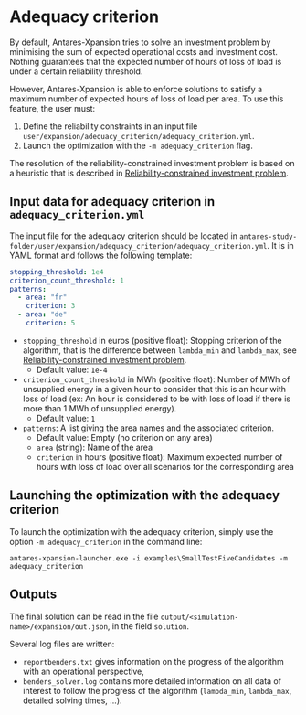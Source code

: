 # Adequacy criterion

By default, Antares-Xpansion tries to solve an investment problem by minimising the sum of expected operational costs and investment cost. Nothing guarantees that the expected number of hours of loss of load is under a certain reliability threshold. 

However, Antares-Xpansion is able to enforce solutions to satisfy a maximum number of expected hours of loss of load per area. To use this feature, the user must:

1. Define the reliability constraints in an input file `user/expansion/adequacy_criterion/adequacy_criterion.yml`.
2. Launch the optimization with the `-m adequacy_criterion` flag.

The resolution of the reliability-constrained investment problem is based on a heuristic that is described in [Reliability-constrained investment problem](../optimization-principles/problem-formalization.md#reliability-constrained-investment-problem).

## Input data for adequacy criterion in `adequacy_criterion.yml`

The input file for the adequacy criterion should be located in `antares-study-folder/user/expansion/adequacy_criterion/adequacy_criterion.yml`. It is in YAML format and follows the following template:

```yaml
stopping_threshold: 1e4
criterion_count_threshold: 1
patterns:
  - area: "fr"
    criterion: 3
  - area: "de"
    criterion: 5
```

- `stopping_threshold` in euros (positive float): Stopping criterion of the algorithm, that is the difference between `lambda_min` and `lambda_max`, see [Reliability-constrained investment problem](../optimization-principles/problem-formalization.md#reliability-constrained-investment-problem).
    - Default value: `1e-4`
- `criterion_count_threshold` in MWh (positive float): Number of MWh of unsupplied energy in a given hour to consider that this is an hour with loss of load (ex: An hour is considered to be with loss of load if there is more than 1 MWh of unsupplied energy).
    - Default value: `1`
- `patterns`: A list giving the area names and the associated criterion.
    - Default value: Empty (no criterion on any area)
    - `area` (string): Name of the area
    - `criterion` in hours (positive float): Maximum expected number of hours with loss of load over all scenarios for the corresponding area

## Launching the optimization with the adequacy criterion

To launch the optimization with the adequacy criterion, simply use the option `-m adequacy_criterion` in the command line:
```
antares-xpansion-launcher.exe -i examples\SmallTestFiveCandidates -m adequacy_criterion
```

## Outputs

The final solution can be read in the file `output/<simulation-name>/expansion/out.json`, in the field `solution`.

Several log files are written:

- `reportbenders.txt` gives information on the progress of the algorithm with an operational perspective,
- `benders_solver.log` contains more detailed information on all data of interest to follow the progress of the algorithm (`lambda_min`, `lambda_max`, detailed solving times, ...).
